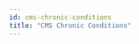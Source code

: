 ```yaml
---
id: cms-chronic-conditions
title: "CMS Chronic Conditions"
---
```

<!-- import { CSVDataTableCCC } from '@site/src/components/CSVDataTableCCC';

This value set is published by CMS.

<CSVDataTableCCC csvUrl="https://raw.githubusercontent.com/tuva-health/cms_chronic_conditions/main/seeds/cms_chronic_conditions__cms_chronic_conditions_hierarchy.csv" /> -->